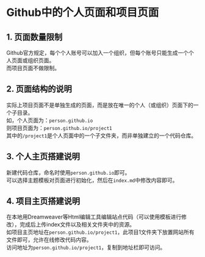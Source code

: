# Github中的个人页面和项目页面

## 1. 页面数量限制
Github官方规定，每个个人账号可以加入一个组织，但每个账号只能生成一个个人页面或组织页面。  
而项目页面不做限制。  

## 2. 页面结构的说明
实际上项目页面不是单独生成的页面，而是放在唯一的个人（或组织）页面下的一个子目录。  
如，个人页面为：`person.github.io`  
则项目页面为：`person.github.io/project1`  
其中的`/project1`是个人页面中的一个子文件夹，而非单独建立的一个代码仓库。  

## 3. 个人主页搭建说明
新建代码仓库，命名时使用`person.github.io`即可。  
可以选择主题模板对页面进行初始化，然后在`index.md`中修改内容即可。  

## 4. 项目主页搭建说明
在本地用Dreamweaver等Html编辑工具编辑站点代码（可以使用模板进行修改），完成后上传index文件以及相关文件夹中的资源。  
如项目主页地址在`person.github.io/project1`，此项目1文件夹下放置网站所有文件即可，允许在线修改代码内容。  
访问地址为`person.github.io/project1`，复制到地址栏即可访问。  

